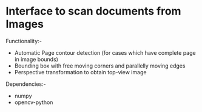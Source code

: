# Interface to scan documents from Images

Functionality:-

* Automatic Page contour detection (for cases which have complete page in image bounds)
* Bounding box with free moving corners and parallelly moving edges
* Perspective transformation to obtain top-view image

Dependencies:-

* numpy
* opencv-python



